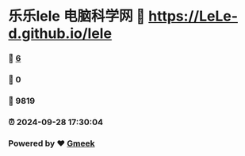 # 乐乐lele 电脑科学网 :link: https://LeLe-d.github.io/lele 
### :page_facing_up: [6](https://LeLe-d.github.io/lele/tag.html) 
### :speech_balloon: 0 
### :hibiscus: 9819 
### :alarm_clock: 2024-09-28 17:30:04 
### Powered by :heart: [Gmeek](https://github.com/Meekdai/Gmeek)
